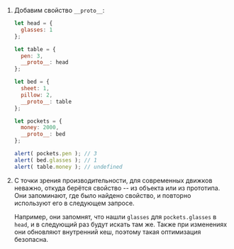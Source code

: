 
1. Добавим свойство `__proto__`:

    ```js run
    let head = {
      glasses: 1
    };

    let table = {
      pen: 3,
      __proto__: head
    };

    let bed = {
      sheet: 1,
      pillow: 2,
      __proto__: table
    };

    let pockets = {
      money: 2000,
      __proto__: bed
    };

    alert( pockets.pen ); // 3
    alert( bed.glasses ); // 1
    alert( table.money ); // undefined
    ```

2. С точки зрения производительности, для современных движков неважно, откуда берётся свойство -- из объекта или из прототипа. Они запоминают, где было найдено свойство, и повторно используют его в следующем запросе.

    Например, они запомнят, что нашли `glasses` для `pockets.glasses` в `head`, и в следующий раз будут искать там же. Также при изменениях они обновляют внутренний кеш, поэтому такая оптимизация безопасна.
